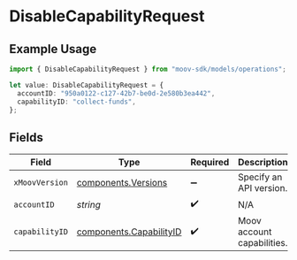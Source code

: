 # DisableCapabilityRequest

## Example Usage

```typescript
import { DisableCapabilityRequest } from "moov-sdk/models/operations";

let value: DisableCapabilityRequest = {
  accountID: "950a0122-c127-42b7-be0d-2e580b3ea442",
  capabilityID: "collect-funds",
};
```

## Fields

| Field                                                              | Type                                                               | Required                                                           | Description                                                        |
| ------------------------------------------------------------------ | ------------------------------------------------------------------ | ------------------------------------------------------------------ | ------------------------------------------------------------------ |
| `xMoovVersion`                                                     | [components.Versions](../../models/components/versions.md)         | :heavy_minus_sign:                                                 | Specify an API version.                                            |
| `accountID`                                                        | *string*                                                           | :heavy_check_mark:                                                 | N/A                                                                |
| `capabilityID`                                                     | [components.CapabilityID](../../models/components/capabilityid.md) | :heavy_check_mark:                                                 | Moov account capabilities.                                         |